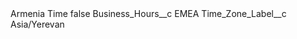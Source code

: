 <?xml version="1.0" encoding="UTF-8"?>
<CustomMetadata xmlns="http://soap.sforce.com/2006/04/metadata" xmlns:xsi="http://www.w3.org/2001/XMLSchema-instance" xmlns:xsd="http://www.w3.org/2001/XMLSchema">
    <label>Armenia Time</label>
    <protected>false</protected>
    <values>
        <field>Business_Hours__c</field>
        <value xsi:type="xsd:string">EMEA</value>
    </values>
    <values>
        <field>Time_Zone_Label__c</field>
        <value xsi:type="xsd:string">Asia/Yerevan</value>
    </values>
</CustomMetadata>
